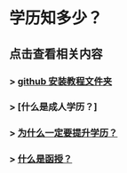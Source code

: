 # 学历知多少？

## 点击查看相关内容

### > [github 安装教程文件夹](/jiaocheng/)
> 
### > [什么是成人学历？]
> 
### > [为什么一定要提升学历？](/tsxl/)
> 
### > [什么是函授？](/函授/)
